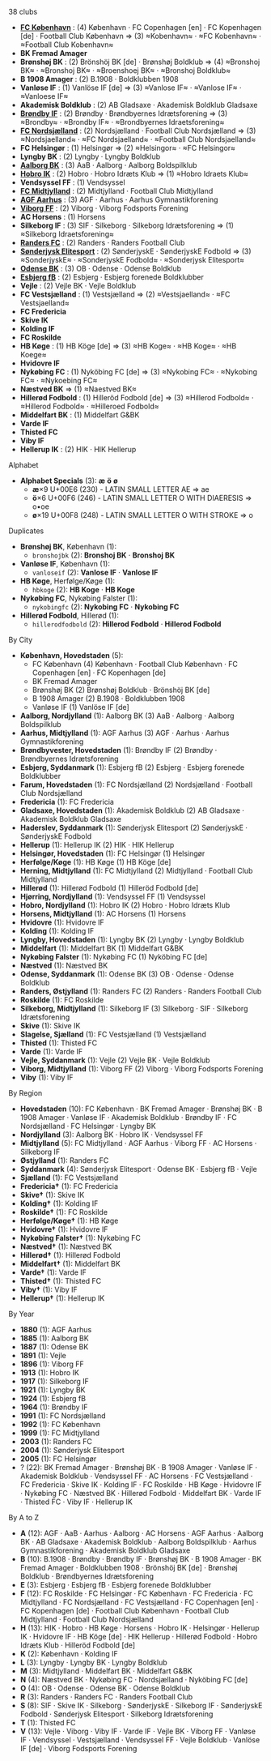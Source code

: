 38 clubs

- [**FC København**](https://en.wikipedia.org/wiki/F.C._Copenhagen) : (4) København · FC Copenhagen [en] · FC Kopenhagen [de] · Football Club København ⇒ (3) ≈Kobenhavn≈ · ≈FC Kobenhavn≈ · ≈Football Club Kobenhavn≈
- **BK Fremad Amager**
- **Brønshøj BK** : (2) Brönshöj BK [de] · Brønshøj Boldklub ⇒ (4) ≈Bronshoj BK≈ · ≈Bronshoj BK≈ · ≈Broenshoej BK≈ · ≈Bronshoj Boldklub≈
- **B 1908 Amager** : (2) B.1908 · Boldklubben 1908
- **Vanløse IF** : (1) Vanlöse IF [de] ⇒ (3) ≈Vanlose IF≈ · ≈Vanlose IF≈ · ≈Vanloese IF≈
- **Akademisk Boldklub** : (2) AB Gladsaxe · Akademisk Boldklub Gladsaxe
- [**Brøndby IF**](https://en.wikipedia.org/wiki/Brøndby_IF) : (2) Brøndby · Brøndbyernes Idrætsforening ⇒ (3) ≈Brondby≈ · ≈Brondby IF≈ · ≈Brondbyernes Idraetsforening≈
- [**FC Nordsjælland**](https://en.wikipedia.org/wiki/FC_Nordsjælland) : (2) Nordsjælland · Football Club Nordsjælland ⇒ (3) ≈Nordsjaelland≈ · ≈FC Nordsjaelland≈ · ≈Football Club Nordsjaelland≈
- **FC Helsingør** : (1) Helsingør ⇒ (2) ≈Helsingor≈ · ≈FC Helsingor≈
- **Lyngby BK** : (2) Lyngby · Lyngby Boldklub
- [**Aalborg BK**](https://en.wikipedia.org/wiki/Aalborg_Boldspilklub) : (3) AaB · Aalborg · Aalborg Boldspilklub
- [**Hobro IK**](https://en.wikipedia.org/wiki/Hobro_IK) : (2) Hobro · Hobro Idræts Klub ⇒ (1) ≈Hobro Idraets Klub≈
- **Vendsyssel FF** : (1) Vendsyssel
- [**FC Midtjylland**](https://en.wikipedia.org/wiki/FC_Midtjylland) : (2) Midtjylland · Football Club Midtjylland
- [**AGF Aarhus**](https://en.wikipedia.org/wiki/Aarhus_Gymnastikforening) : (3) AGF · Aarhus · Aarhus Gymnastikforening
- [**Viborg FF**](https://en.wikipedia.org/wiki/Viborg_FF) : (2) Viborg · Viborg Fodsports Forening
- **AC Horsens** : (1) Horsens
- **Silkeborg IF** : (3) SIF · Silkeborg · Silkeborg Idrætsforening ⇒ (1) ≈Silkeborg Idraetsforening≈
- [**Randers FC**](https://en.wikipedia.org/wiki/Randers_FC) : (2) Randers · Randers Football Club
- [**Sønderjysk Elitesport**](https://en.wikipedia.org/wiki/SønderjyskE_Fodbold) : (2) SønderjyskE · SønderjyskE Fodbold ⇒ (3) ≈SonderjyskE≈ · ≈SonderjyskE Fodbold≈ · ≈Sonderjysk Elitesport≈
- [**Odense BK**](https://en.wikipedia.org/wiki/Odense_Boldklub) : (3) OB · Odense · Odense Boldklub
- [**Esbjerg fB**](https://en.wikipedia.org/wiki/Esbjerg_fB) : (2) Esbjerg · Esbjerg forenede Boldklubber
- **Vejle** : (2) Vejle BK · Vejle Boldklub
- **FC Vestsjælland** : (1) Vestsjælland ⇒ (2) ≈Vestsjaelland≈ · ≈FC Vestsjaelland≈
- **FC Fredericia**
- **Skive IK**
- **Kolding IF**
- **FC Roskilde**
- **HB Køge** : (1) HB Köge [de] ⇒ (3) ≈HB Koge≈ · ≈HB Koge≈ · ≈HB Koege≈
- **Hvidovre IF**
- **Nykøbing FC** : (1) Nyköbing FC [de] ⇒ (3) ≈Nykobing FC≈ · ≈Nykobing FC≈ · ≈Nykoebing FC≈
- **Næstved BK** ⇒ (1) ≈Naestved BK≈
- **Hillerød Fodbold** : (1) Hilleröd Fodbold [de] ⇒ (3) ≈Hillerod Fodbold≈ · ≈Hillerod Fodbold≈ · ≈Hilleroed Fodbold≈
- **Middelfart BK** : (1) Middelfart G&BK
- **Varde IF**
- **Thisted FC**
- **Viby IF**
- **Hellerup IK** : (2) HIK · HIK Hellerup




Alphabet

- **Alphabet Specials** (3):  **æ**  **ö**  **ø** 
  - **æ**×9 U+00E6 (230) - LATIN SMALL LETTER AE ⇒ ae
  - **ö**×6 U+00F6 (246) - LATIN SMALL LETTER O WITH DIAERESIS ⇒ o•oe
  - **ø**×19 U+00F8 (248) - LATIN SMALL LETTER O WITH STROKE ⇒ o




Duplicates

- **Brønshøj BK**, København (1):
  - `bronshojbk` (2): **Bronshoj BK** · **Bronshoj BK**
- **Vanløse IF**, København (1):
  - `vanloseif` (2): **Vanlose IF** · **Vanlose IF**
- **HB Køge**, Herfølge/Køge (1):
  - `hbkoge` (2): **HB Koge** · **HB Koge**
- **Nykøbing FC**, Nykøbing Falster (1):
  - `nykobingfc` (2): **Nykobing FC** · **Nykobing FC**
- **Hillerød Fodbold**, Hillerød (1):
  - `hillerodfodbold` (2): **Hillerod Fodbold** · **Hillerod Fodbold**




By City

- **København, Hovedstaden** (5): 
  - FC København  (4) København · Football Club København · FC Copenhagen [en] · FC Kopenhagen [de]
  - BK Fremad Amager 
  - Brønshøj BK  (2) Brønshøj Boldklub · Brönshöj BK [de]
  - B 1908 Amager  (2) B.1908 · Boldklubben 1908
  - Vanløse IF  (1) Vanlöse IF [de]
- **Aalborg, Nordjylland** (1): Aalborg BK  (3) AaB · Aalborg · Aalborg Boldspilklub
- **Aarhus, Midtjylland** (1): AGF Aarhus  (3) AGF · Aarhus · Aarhus Gymnastikforening
- **Brøndbyvester, Hovedstaden** (1): Brøndby IF  (2) Brøndby · Brøndbyernes Idrætsforening
- **Esbjerg, Syddanmark** (1): Esbjerg fB  (2) Esbjerg · Esbjerg forenede Boldklubber
- **Farum, Hovedstaden** (1): FC Nordsjælland  (2) Nordsjælland · Football Club Nordsjælland
- **Fredericia** (1): FC Fredericia 
- **Gladsaxe, Hovedstaden** (1): Akademisk Boldklub  (2) AB Gladsaxe · Akademisk Boldklub Gladsaxe
- **Haderslev, Syddanmark** (1): Sønderjysk Elitesport  (2) SønderjyskE · SønderjyskE Fodbold
- **Hellerup** (1): Hellerup IK  (2) HIK · HIK Hellerup
- **Helsingør, Hovedstaden** (1): FC Helsingør  (1) Helsingør
- **Herfølge/Køge** (1): HB Køge  (1) HB Köge [de]
- **Herning, Midtjylland** (1): FC Midtjylland  (2) Midtjylland · Football Club Midtjylland
- **Hillerød** (1): Hillerød Fodbold  (1) Hilleröd Fodbold [de]
- **Hjørring, Nordjylland** (1): Vendsyssel FF  (1) Vendsyssel
- **Hobro, Nordjylland** (1): Hobro IK  (2) Hobro · Hobro Idræts Klub
- **Horsens, Midtjylland** (1): AC Horsens  (1) Horsens
- **Hvidovre** (1): Hvidovre IF 
- **Kolding** (1): Kolding IF 
- **Lyngby, Hovedstaden** (1): Lyngby BK  (2) Lyngby · Lyngby Boldklub
- **Middelfart** (1): Middelfart BK  (1) Middelfart G&BK
- **Nykøbing Falster** (1): Nykøbing FC  (1) Nyköbing FC [de]
- **Næstved** (1): Næstved BK 
- **Odense, Syddanmark** (1): Odense BK  (3) OB · Odense · Odense Boldklub
- **Randers, Østjylland** (1): Randers FC  (2) Randers · Randers Football Club
- **Roskilde** (1): FC Roskilde 
- **Silkeborg, Midtjylland** (1): Silkeborg IF  (3) Silkeborg · SIF · Silkeborg Idrætsforening
- **Skive** (1): Skive IK 
- **Slagelse, Sjælland** (1): FC Vestsjælland  (1) Vestsjælland
- **Thisted** (1): Thisted FC 
- **Varde** (1): Varde IF 
- **Vejle, Syddanmark** (1): Vejle  (2) Vejle BK · Vejle Boldklub
- **Viborg, Midtjylland** (1): Viborg FF  (2) Viborg · Viborg Fodsports Forening
- **Viby** (1): Viby IF 




By Region

- **Hovedstaden** (10):   FC København · BK Fremad Amager · Brønshøj BK · B 1908 Amager · Vanløse IF · Akademisk Boldklub · Brøndby IF · FC Nordsjælland · FC Helsingør · Lyngby BK
- **Nordjylland** (3):   Aalborg BK · Hobro IK · Vendsyssel FF
- **Midtjylland** (5):   FC Midtjylland · AGF Aarhus · Viborg FF · AC Horsens · Silkeborg IF
- **Østjylland** (1):   Randers FC
- **Syddanmark** (4):   Sønderjysk Elitesport · Odense BK · Esbjerg fB · Vejle
- **Sjælland** (1):   FC Vestsjælland
- **Fredericia†** (1):   FC Fredericia
- **Skive†** (1):   Skive IK
- **Kolding†** (1):   Kolding IF
- **Roskilde†** (1):   FC Roskilde
- **Herfølge/Køge†** (1):   HB Køge
- **Hvidovre†** (1):   Hvidovre IF
- **Nykøbing Falster†** (1):   Nykøbing FC
- **Næstved†** (1):   Næstved BK
- **Hillerød†** (1):   Hillerød Fodbold
- **Middelfart†** (1):   Middelfart BK
- **Varde†** (1):   Varde IF
- **Thisted†** (1):   Thisted FC
- **Viby†** (1):   Viby IF
- **Hellerup†** (1):   Hellerup IK




By Year

- **1880** (1):   AGF Aarhus
- **1885** (1):   Aalborg BK
- **1887** (1):   Odense BK
- **1891** (1):   Vejle
- **1896** (1):   Viborg FF
- **1913** (1):   Hobro IK
- **1917** (1):   Silkeborg IF
- **1921** (1):   Lyngby BK
- **1924** (1):   Esbjerg fB
- **1964** (1):   Brøndby IF
- **1991** (1):   FC Nordsjælland
- **1992** (1):   FC København
- **1999** (1):   FC Midtjylland
- **2003** (1):   Randers FC
- **2004** (1):   Sønderjysk Elitesport
- **2005** (1):   FC Helsingør
- ? (22):   BK Fremad Amager · Brønshøj BK · B 1908 Amager · Vanløse IF · Akademisk Boldklub · Vendsyssel FF · AC Horsens · FC Vestsjælland · FC Fredericia · Skive IK · Kolding IF · FC Roskilde · HB Køge · Hvidovre IF · Nykøbing FC · Næstved BK · Hillerød Fodbold · Middelfart BK · Varde IF · Thisted FC · Viby IF · Hellerup IK






By A to Z

- **A** (12): AGF · AaB · Aarhus · Aalborg · AC Horsens · AGF Aarhus · Aalborg BK · AB Gladsaxe · Akademisk Boldklub · Aalborg Boldspilklub · Aarhus Gymnastikforening · Akademisk Boldklub Gladsaxe
- **B** (10): B.1908 · Brøndby · Brøndby IF · Brønshøj BK · B 1908 Amager · BK Fremad Amager · Boldklubben 1908 · Brönshöj BK [de] · Brønshøj Boldklub · Brøndbyernes Idrætsforening
- **E** (3): Esbjerg · Esbjerg fB · Esbjerg forenede Boldklubber
- **F** (12): FC Roskilde · FC Helsingør · FC København · FC Fredericia · FC Midtjylland · FC Nordsjælland · FC Vestsjælland · FC Copenhagen [en] · FC Kopenhagen [de] · Football Club København · Football Club Midtjylland · Football Club Nordsjælland
- **H** (13): HIK · Hobro · HB Køge · Horsens · Hobro IK · Helsingør · Hellerup IK · Hvidovre IF · HB Köge [de] · HIK Hellerup · Hillerød Fodbold · Hobro Idræts Klub · Hilleröd Fodbold [de]
- **K** (2): København · Kolding IF
- **L** (3): Lyngby · Lyngby BK · Lyngby Boldklub
- **M** (3): Midtjylland · Middelfart BK · Middelfart G&BK
- **N** (4): Næstved BK · Nykøbing FC · Nordsjælland · Nyköbing FC [de]
- **O** (4): OB · Odense · Odense BK · Odense Boldklub
- **R** (3): Randers · Randers FC · Randers Football Club
- **S** (8): SIF · Skive IK · Silkeborg · SønderjyskE · Silkeborg IF · SønderjyskE Fodbold · Sønderjysk Elitesport · Silkeborg Idrætsforening
- **T** (1): Thisted FC
- **V** (13): Vejle · Viborg · Viby IF · Varde IF · Vejle BK · Viborg FF · Vanløse IF · Vendsyssel · Vestsjælland · Vendsyssel FF · Vejle Boldklub · Vanlöse IF [de] · Viborg Fodsports Forening





